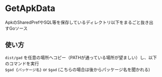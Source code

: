 # GetApkData
ApkのSharedPrefやSQL等を保存しているディレクトリ以下をまるごと抜き出すGoソース

## 使い方
`dist/gad` を任意の場所へコピー（PATHが通っている場所が望ましい）し、以下のコマンドを実行  
`$gad {パッケージ名}` or `$gad` (こちらの場合は後からパッケージ名を聞かれる)